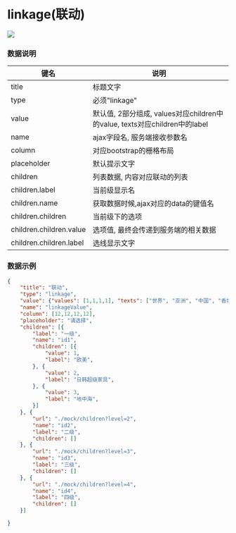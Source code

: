 # linkage(联动)   


![](https://github.com/383514580/Store/blob/master/admin5/docs/images/linkage.jpg?raw=true)


### 数据说明
|键名 |说明 |
| ------------ | ------------ |
|title| 标题文字  |
|type| 必须"linkage"  |
|value| 默认值, 2部分组成, values对应children中的value, texts对应children中的label  |
|name   | ajax字段名, 服务端接收参数名  |
|column   | 对应bootstrap的栅格布局  |
|placeholder   | 默认提示文字  |
|children   | 列表数据, 内容对应联动的列表  |
|children.label   | 当前级显示名  |
|children.name   | 获取数据时候,ajax对应的data的键值名|
|children.children   | 当前级下的选项  |
|children.children.value   | 选项值, 最终会传递到服务端的相关数据  |
|children.children.label   | 选线显示文字|

### 数据示例
``` json
{
    "title": "联动",
    "type": "linkage",
    "value": {"values": [1,1,1,1], "texts": ["世界", "亚洲", "中国", "香坊"]},
    "name": "linkageValue",
    "column": [12,12,12,12],
    "placeholder": "请选择",
    "children": [{
        "label": "一级",
        "name": "id1",
        "children": [{
            "value": 1,
            "label": "欧美",
        }, {
            "value": 2,
            "label": "日韩超级家具",
        }, {
            "value": 3,
            "label": "地中海",
        }]
    }, {
        "url": "./mock/children?level=2",
        "name": "id2",
        "label": "二级",
        "children": []
    }, {
        "url": "./mock/children?level=3",
        "name": "id3",
        "label": "三级",
        "children": []
    }, {
        "url": "./mock/children?level=4",
        "name": "id4",
        "label": "四级",
        "children": []
    }]

}
```
